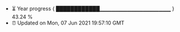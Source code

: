 - ⏳ Year progress { ████████████▁▁▁▁▁▁▁▁▁▁▁▁▁▁▁▁▁▁ } 43.24 %
- ⏰ Updated on Mon, 07 Jun 2021 19:57:10 GMT

